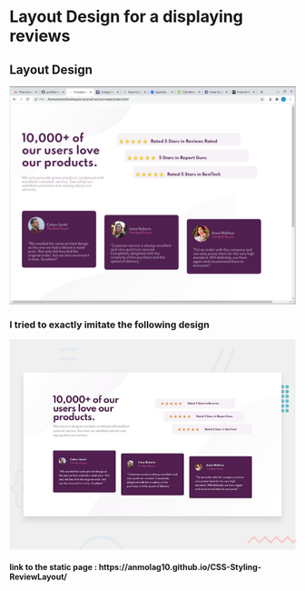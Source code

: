 <h1> Layout Design for a  displaying reviews </h1>
<h2> Layout Design </h2>

<img src="readmeimg/Screenshot from 2020-12-28 23-57-14.png" >
<h3> I tried to exactly imitate the following design </h3>
<img src="readmeimg/desktop-preview.jpg">

<h4> link to the static page : https://anmolag10.github.io/CSS-Styling-ReviewLayout/ </h4>
